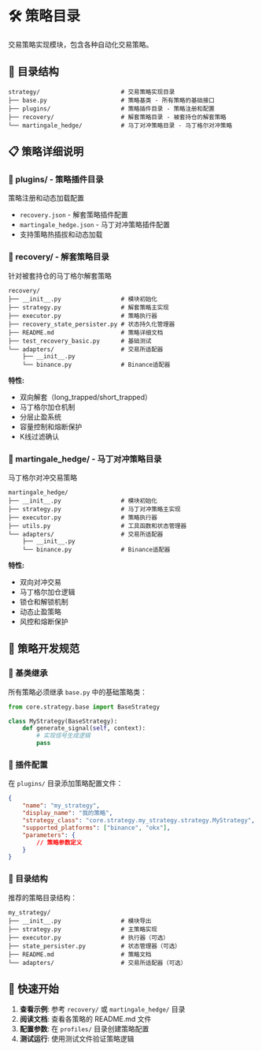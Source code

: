 # 🛠️ 策略目录

交易策略实现模块，包含各种自动化交易策略。

## 📁 目录结构

```
strategy/                       # 交易策略实现目录
├── base.py                     # 策略基类 - 所有策略的基础接口
├── plugins/                    # 策略插件目录 - 策略注册和配置
├── recovery/                   # 解套策略目录 - 被套持仓的解套策略
└── martingale_hedge/           # 马丁对冲策略目录 - 马丁格尔对冲策略
```

## 📋 策略详细说明

### 📂 plugins/ - 策略插件目录
策略注册和动态加载配置
- `recovery.json` - 解套策略插件配置
- `martingale_hedge.json` - 马丁对冲策略插件配置
- 支持策略热插拔和动态加载

### 📂 recovery/ - 解套策略目录
针对被套持仓的马丁格尔解套策略
```
recovery/
├── __init__.py                 # 模块初始化
├── strategy.py                 # 解套策略主实现
├── executor.py                 # 策略执行器
├── recovery_state_persister.py # 状态持久化管理器
├── README.md                   # 策略详细文档
├── test_recovery_basic.py      # 基础测试
└── adapters/                   # 交易所适配器
    ├── __init__.py
    └── binance.py              # Binance适配器
```

**特性:**
- 双向解套（long_trapped/short_trapped）
- 马丁格尔加仓机制
- 分层止盈系统
- 容量控制和熔断保护
- K线过滤确认

### 📂 martingale_hedge/ - 马丁对冲策略目录
马丁格尔对冲交易策略
```
martingale_hedge/
├── __init__.py                 # 模块初始化
├── strategy.py                 # 马丁对冲策略主实现
├── executor.py                 # 策略执行器
├── utils.py                    # 工具函数和状态管理器
└── adapters/                   # 交易所适配器
    ├── __init__.py
    └── binance.py              # Binance适配器
```

**特性:**
- 双向对冲交易
- 马丁格尔加仓逻辑
- 锁仓和解锁机制
- 动态止盈策略
- 风控和熔断保护

## 🎯 策略开发规范

### 📝 基类继承
所有策略必须继承 `base.py` 中的基础策略类：
```python
from core.strategy.base import BaseStrategy

class MyStrategy(BaseStrategy):
    def generate_signal(self, context):
        # 实现信号生成逻辑
        pass
```

### 🔧 插件配置
在 `plugins/` 目录添加策略配置文件：
```json
{
    "name": "my_strategy",
    "display_name": "我的策略",
    "strategy_class": "core.strategy.my_strategy.strategy.MyStrategy",
    "supported_platforms": ["binance", "okx"],
    "parameters": {
        // 策略参数定义
    }
}
```

### 📂 目录结构
推荐的策略目录结构：
```
my_strategy/
├── __init__.py                 # 模块导出
├── strategy.py                 # 主策略实现
├── executor.py                 # 执行器（可选）
├── state_persister.py          # 状态管理器（可选）
├── README.md                   # 策略文档
└── adapters/                   # 交易所适配器（可选）
```

## 🚀 快速开始

1. **查看示例**: 参考 `recovery/` 或 `martingale_hedge/` 目录
2. **阅读文档**: 查看各策略的 README.md 文件
3. **配置参数**: 在 `profiles/` 目录创建策略配置
4. **测试运行**: 使用测试文件验证策略逻辑